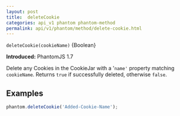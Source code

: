 ```yaml
---
layout: post
title:  deleteCookie
categories: api_v1 phantom phantom-method
permalink: api/v1/phantom/method/delete-cookie.html
---
```


`deleteCookie(cookieName)` {Boolean}

**Introduced:** PhantomJS 1.7

Delete any Cookies in the CookieJar with a '`name'` property matching `cookieName`. Returns `true` if successfully deleted, otherwise `false`.

## Examples

```javascript
phantom.deleteCookie('Added-Cookie-Name');
```









